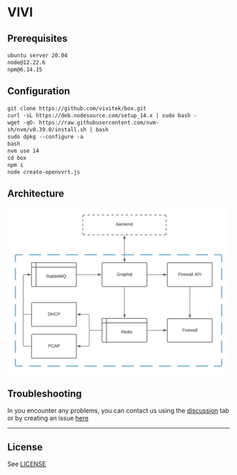 # VIVI

## Prerequisites
```
ubuntu server 20.04
node@12.22.6
npm@6.14.15
```

## Configuration
```
git clone https://github.com/vivitek/box.git
curl -sL https://deb.nodesource.com/setup_14.x | sudo bash -
wget -qO- https://raw.githubusercontent.com/nvm-sh/nvm/v0.39.0/install.sh | bash
sudo dpkg --configure -a
bash
nvm use 14
cd box
npm i
node create-openvvrt.js
```

## Architecture
![VIVI schema](/assets/VIVI.png)

## Troubleshooting
In you encounter any problems, you can contact us using the [discussion](https://github.com/vivitek/box/discussions) tab or by creating an issue [here](https://github.com/vivitek/box/issues)

---
## License
See [LICENSE](LICENSE)
